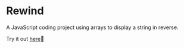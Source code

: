 # Rewind
A JavaScript coding project using arrays to display a string in reverse.

Try it out [here](https://rewind-demo.netlify.app/):rocket:
